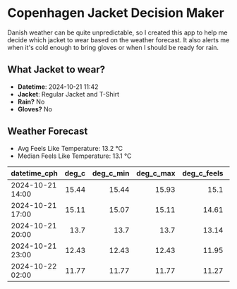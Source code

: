 
# Copenhagen Jacket Decision Maker

Danish weather can be quite unpredictable, so I created this app to help me decide which jacket to wear based on the weather forecast. 
It also alerts me when it's cold enough to bring gloves or when I should be ready for rain.

## What Jacket to wear?

- **Datetime**: 2024-10-21 11:42
- **Jacket**: Regular Jacket and T-Shirt
- **Rain?** No
- **Gloves?** No

## Weather Forecast
- Avg Feels Like Temperature: 13.2 °C
- Median Feels Like Temperature: 13.1 °C

| datetime_cph     |   deg_c |   deg_c_min |   deg_c_max |   deg_c_feels | weather   | wind   | rain   |
|:-----------------|--------:|------------:|------------:|--------------:|:----------|:-------|:-------|
| 2024-10-21 14:00 |   15.44 |       15.44 |       15.93 |         15.1  | Clouds    | High   | None   |
| 2024-10-21 17:00 |   15.11 |       15.07 |       15.11 |         14.61 | Clouds    | High   | None   |
| 2024-10-21 20:00 |   13.7  |       13.7  |       13.7  |         13.14 | Clouds    | Medium | None   |
| 2024-10-21 23:00 |   12.43 |       12.43 |       12.43 |         11.95 | Clouds    | Low    | None   |
| 2024-10-22 02:00 |   11.77 |       11.77 |       11.77 |         11.27 | Clouds    | Low    | None   |
        